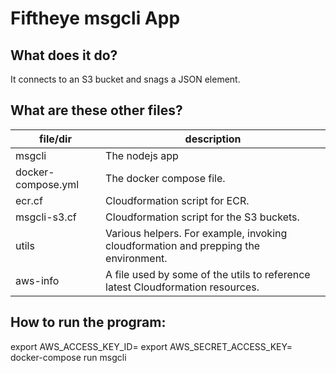 # Fiftheye msgcli App

## What does it do?
It connects to an S3 bucket and snags a JSON element.

## What are these other files?
file/dir             | description
---------------------|--------------------------------------------------------
msgcli               | The nodejs app
docker-compose.yml   | The docker compose file.
ecr.cf               | Cloudformation script for ECR.
msgcli-s3.cf         | Cloudformation script for the S3 buckets.
utils                | Various helpers. For example, invoking cloudformation and prepping the environment.
aws-info             | A file used by some of the utils to reference latest Cloudformation resources.

## How to run the program:
export AWS_ACCESS_KEY_ID=<access key>
export AWS_SECRET_ACCESS_KEY=<secret access key>
docker-compose run msgcli

